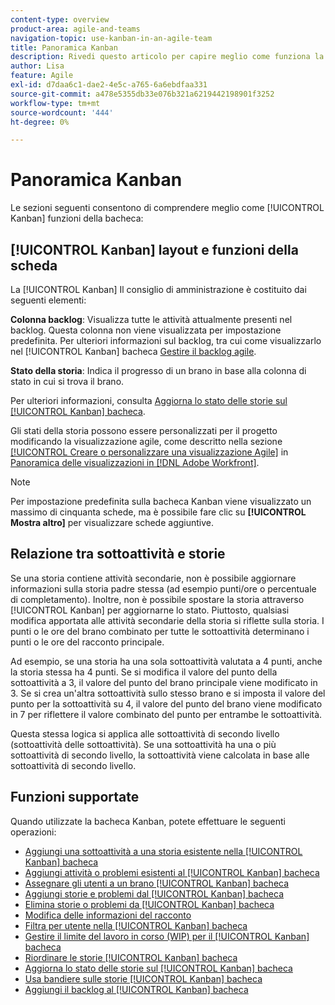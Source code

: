 ```yaml
---
content-type: overview
product-area: agile-and-teams
navigation-topic: use-kanban-in-an-agile-team
title: Panoramica Kanban
description: Rivedi questo articolo per capire meglio come funziona la bacheca Kanban.
author: Lisa
feature: Agile
exl-id: d7daa6c1-dae2-4e5c-a765-6a6ebdfaa331
source-git-commit: a478e5355db33e076b321a6219442198901f3252
workflow-type: tm+mt
source-wordcount: '444'
ht-degree: 0%

---
```


# Panoramica Kanban

Le sezioni seguenti consentono di comprendere meglio come [!UICONTROL Kanban] funzioni della bacheca:

## [!UICONTROL Kanban] layout e funzioni della scheda

La [!UICONTROL Kanban] Il consiglio di amministrazione è costituito dai seguenti elementi:

**Colonna backlog**: Visualizza tutte le attività attualmente presenti nel backlog. Questa colonna non viene visualizzata per impostazione predefinita. Per ulteriori informazioni sul backlog, tra cui come visualizzarlo nel [!UICONTROL Kanban] bacheca [Gestire il backlog agile](../../agile/work-in-an-agile-environment/manage-the-agile-backlog.md).

**Stato della storia**: Indica il progresso di un brano in base alla colonna di stato in cui si trova il brano.

Per ulteriori informazioni, consulta [Aggiorna lo stato delle storie sul [!UICONTROL Kanban] bacheca](../../agile/use-kanban-in-an-agile-team/update-the-status-of-stories.md).

Gli stati della storia possono essere personalizzati per il progetto modificando la visualizzazione agile, come descritto nella sezione [[!UICONTROL Creare o personalizzare una visualizzazione Agile]](../../reports-and-dashboards/reports/reporting-elements/views-overview.md#customizing-an-agile-view) in [Panoramica delle visualizzazioni in [!DNL Adobe Workfront]](../../reports-and-dashboards/reports/reporting-elements/views-overview.md).

>[!NOTE]
>
>Per impostazione predefinita sulla bacheca Kanban viene visualizzato un massimo di cinquanta schede, ma è possibile fare clic su **[!UICONTROL Mostra altro]** per visualizzare schede aggiuntive.

## Relazione tra sottoattività e storie

Se una storia contiene attività secondarie, non è possibile aggiornare informazioni sulla storia padre stessa (ad esempio punti/ore o percentuale di completamento). Inoltre, non è possibile spostare la storia attraverso [!UICONTROL Kanban] per aggiornarne lo stato. Piuttosto, qualsiasi modifica apportata alle attività secondarie della storia si riflette sulla storia. I punti o le ore del brano combinato per tutte le sottoattività determinano i punti o le ore del racconto principale.

Ad esempio, se una storia ha una sola sottoattività valutata a 4 punti, anche la storia stessa ha 4 punti. Se si modifica il valore del punto della sottoattività a 3, il valore del punto del brano principale viene modificato in 3. Se si crea un&#39;altra sottoattività sullo stesso brano e si imposta il valore del punto per la sottoattività su 4, il valore del punto del brano viene modificato in 7 per riflettere il valore combinato del punto per entrambe le sottoattività.

Questa stessa logica si applica alle sottoattività di secondo livello (sottoattività delle sottoattività). Se una sottoattività ha una o più sottoattività di secondo livello, la sottoattività viene calcolata in base alle sottoattività di secondo livello.

## Funzioni supportate

Quando utilizzate la bacheca Kanban, potete effettuare le seguenti operazioni:

* [Aggiungi una sottoattività a una storia esistente nella [!UICONTROL Kanban] bacheca](../../agile/use-kanban-in-an-agile-team/add-a-subtask-to-an-existing-story.md)
* [Aggiungi attività o problemi esistenti al [!UICONTROL Kanban] bacheca](../../agile/use-kanban-in-an-agile-team/add-existing-tasks-or-issues-to-the-kanban-board.md)
* [Assegnare gli utenti a un brano [!UICONTROL Kanban] bacheca](../../agile/use-kanban-in-an-agile-team/assign-users-to-a-story.md)
* [Aggiungi storie e problemi dal [!UICONTROL Kanban] bacheca](../../agile/use-kanban-in-an-agile-team/add-story-from-kanban-board.md)
* [Elimina storie o problemi da [!UICONTROL Kanban] bacheca](../../agile/use-kanban-in-an-agile-team/delete-story-from-kanban-board.md)
* [Modifica delle informazioni del racconto](../../agile/use-kanban-in-an-agile-team/edit-story-information.md)
* [Filtra per utente nella [!UICONTROL Kanban] bacheca](../../agile/use-kanban-in-an-agile-team/filter-by-user.md)
* [Gestire il limite del lavoro in corso (WIP) per il [!UICONTROL Kanban] bacheca](../../agile/use-kanban-in-an-agile-team/work-in-progress-limit-on-the-kanban-board.md)
* [Riordinare le storie [!UICONTROL Kanban] bacheca](../../agile/use-kanban-in-an-agile-team/reorder-stories-on-the-kanban-board.md)
* [Aggiorna lo stato delle storie sul [!UICONTROL Kanban] bacheca](../../agile/use-kanban-in-an-agile-team/update-the-status-of-stories.md)
* [Usa bandiere sulle storie [!UICONTROL Kanban] bacheca](../../agile/use-kanban-in-an-agile-team/use-flags-on-stories.md)
* [Aggiungi il backlog al [!UICONTROL Kanban] bacheca](../../agile/use-kanban-in-an-agile-team/view-the-backlog-on-the-kanban-board.md)
